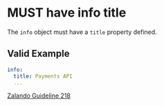 # **MUST** have info title

The `info` object must have a `title` property defined.

## Valid Example

``` Yaml
info:
  title: Payments API
  ...
```

[Zalando Guideline 218](https://opensource.zalando.com/restful-api-guidelines/#218)
